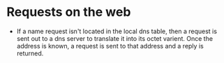 

# Requests on the web
 - If a name request isn't located in the local dns table, then
    a request is sent out to a dns server to translate it into its octet varient. Once the address is known, a request is sent to that
    address and a reply is returned.

    